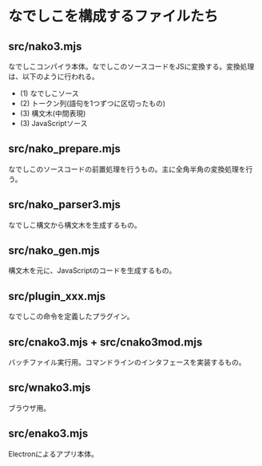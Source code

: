 # なでしこを構成するファイルたち

## src/nako3.mjs

なでしこコンパイラ本体。なでしこのソースコードをJSに変換する。変換処理は、以下のように行われる。

- (1) なでしこソース
- (2) トークン列(語句を1つずつに区切ったもの)
- (3) 構文木(中間表現)
- (3) JavaScriptソース

## src/nako_prepare.mjs

なでしこのソースコードの前置処理を行うもの。主に全角半角の変換処理を行う。

## src/nako_parser3.mjs

なでしこ構文から構文木を生成するもの。

## src/nako_gen.mjs

構文木を元に、JavaScriptのコードを生成するもの。

## src/plugin_xxx.mjs

なでしこの命令を定義したプラグイン。

## src/cnako3.mjs + src/cnako3mod.mjs

バッチファイル実行用。コマンドラインのインタフェースを実装するもの。

## src/wnako3.mjs

ブラウザ用。

## src/enako3.mjs

Electronによるアプリ本体。

